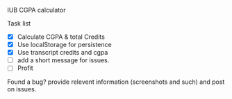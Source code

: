 IUB CGPA calculator

Task list
- [x] Calculate CGPA & total Credits
- [x] Use localStorage for persistence
- [x] Use transcript credits and cgpa
- [ ] add a short message for issues.
- [ ] Profit

Found a bug? provide relevent information (screenshots and such) and post on issues.
